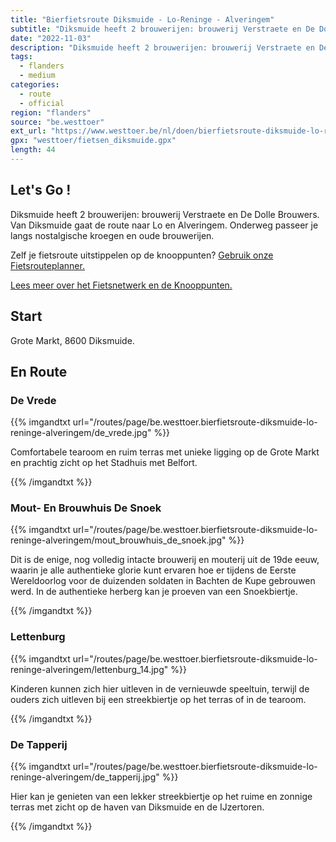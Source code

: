 ```yaml
---
title: "Bierfietsroute Diksmuide - Lo-Reninge - Alveringem"
subtitle: "Diksmuide heeft 2 brouwerijen: brouwerij Verstraete en De Dolle Brouwers"
date: "2022-11-03"
description: "Diksmuide heeft 2 brouwerijen: brouwerij Verstraete en De Dolle Brouwers" 
tags:
  - flanders
  - medium
categories: 
  - route
  - official
region: "flanders"
source: "be.westtoer"
ext_url: "https://www.westtoer.be/nl/doen/bierfietsroute-diksmuide-lo-reninge-alveringem"
gpx: "westtoer/fietsen_diksmuide.gpx"
length: 44
---
```


## Let's Go !

Diksmuide heeft 2 brouwerijen: brouwerij Verstraete en De Dolle Brouwers. Van Diksmuide gaat de route naar Lo en Alveringem. Onderweg passeer je langs nostalgische kroegen en oude brouwerijen. 

Zelf je fietsroute uitstippelen op de knooppunten? [Gebruik onze Fietsrouteplanner.](https://www.westtoer.be/nl/fietsrouteplanner)

[Lees meer over het Fietsnetwerk en de Knooppunten.](https://www.westtoer.be/nl/inspiratie/fietsnetwerk)

## Start 

Grote Markt, 8600 Diksmuide. 

## En Route

### De Vrede

{{% imgandtxt url="/routes/page/be.westtoer.bierfietsroute-diksmuide-lo-reninge-alveringem/de_vrede.jpg" %}}

Comfortabele tearoom en ruim terras met unieke ligging op de Grote Markt en prachtig zicht op het Stadhuis met Belfort.

{{% /imgandtxt %}}

### Mout- En Brouwhuis De Snoek

{{% imgandtxt url="/routes/page/be.westtoer.bierfietsroute-diksmuide-lo-reninge-alveringem/mout_brouwhuis_de_snoek.jpg" %}}

Dit is de enige, nog volledig intacte brouwerij en mouterij uit de 19de eeuw, waarin je alle authentieke glorie kunt ervaren hoe er tijdens de Eerste Wereldoorlog voor de duizenden soldaten in Bachten de Kupe gebrouwen werd. In de authentieke herberg kan je proeven van een Snoekbiertje.

{{% /imgandtxt %}}

### Lettenburg

{{% imgandtxt url="/routes/page/be.westtoer.bierfietsroute-diksmuide-lo-reninge-alveringem/lettenburg_14.jpg" %}}

Kinderen kunnen zich hier uitleven in de vernieuwde speeltuin, terwijl de ouders zich uitleven bij een streekbiertje op het terras of in de tearoom.

{{% /imgandtxt %}}

### De Tapperij

{{% imgandtxt url="/routes/page/be.westtoer.bierfietsroute-diksmuide-lo-reninge-alveringem/de_tapperij.jpg" %}}

Hier kan je genieten van een lekker streekbiertje op het ruime en zonnige terras met zicht op de haven van Diksmuide en de IJzertoren. 

{{% /imgandtxt %}}
